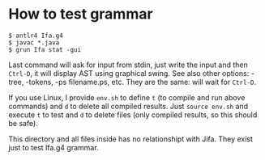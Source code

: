 How to test grammar
===================

```
$ antlr4 Ifa.g4 
$ javac *.java
$ grun Ifa stat -gui
```
Last command will ask for input from stdin, just write the input and then ``Ctrl-D``, it will display AST using graphical swing. See also other options: -tree, -tokens, -ps filename.ps, etc. They are the same: will wait for ``Ctrl-D``.

If you use Linux, I provide ``env.sh`` to define `t` (to compile and run above commands) and ``d`` to delete all compiled results. Just ``source env.sh`` and execute ``t`` to test and ``d`` to delete files (only compiled results, so this should be safe).

This directory and all files inside has no relationshipt with Jifa. They exist just to test Ifa.g4 grammar.

